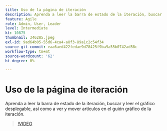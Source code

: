 ```yaml
---
title: Uso de la página de iteración
description: Aprenda a leer la barra de estado de la iteración, buscar y leer el gráfico desplegable, así como a ver y mover artículos en el guión gráfico de la iteración.
feature: Agile
role: Admin, User, Leader
level: Intermediate
kt: 10875
thumbnail: 346285.jpeg
exl-id: 9ad64b05-55d6-4ca4-a8f3-89a1c2c54f34
source-git-commit: eaa6aed422fedae9d78425f9ba9a55b0742ad58c
workflow-type: tm+mt
source-wordcount: '62'
ht-degree: 0%

---
```


# Uso de la página de iteración

Aprenda a leer la barra de estado de la iteración, buscar y leer el gráfico desplegable, así como a ver y mover artículos en el guión gráfico de la iteración.

>[!VIDEO](https://video.tv.adobe.com/v/346285/?quality=12&learn=on)
